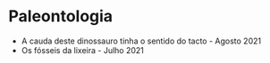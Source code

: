# Paleontologia

* A cauda deste dinossauro tinha o sentido do tacto - Agosto 2021
* Os fósseis da lixeira - Julho 2021